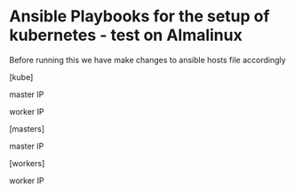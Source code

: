 # Ansible Playbooks for the setup of kubernetes - test on Almalinux
Before running this we have make changes to ansible hosts file accordingly

[kube]

master IP

worker IP

[masters]

master IP

[workers]

worker IP
